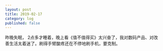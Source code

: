 ```yaml
---
layout: post
title: 2019-02-17
category: log
published: false
---
```


昨晚失眠， 2点多才睡着，晚上看《值不值得买》太兴奋了，我对数码产品、对改善生活太着迷了。刷得手臂酸疼还在不停地刷手机，要克制。
